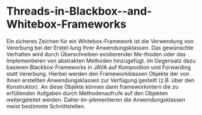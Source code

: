 # Threads-in-Blackbox--and-Whitebox-Frameworks
Ein sicheres Zeichen für ein Whitebox-Framework ist die Verwendung von Vererbung bei der Erstel-lung Ihrer Anwendungsklassen.
Das gewünschte Verhalten wird durch Überschreiben existierender Me-thoden oder das Implementieren von abstrakten Methoden hinzugefügt.
Im Gegensatz dazu basieren Blackbox-Frameworks in JAVA auf Komposition und Forwarding statt Vererbung.
Hierbei werden den Frameworkklassen Objekte der von Ihnen erstellten Anwendungsklassen zur Verfügung gestellt (z.B. über den Konstruktor).
An diese Objekte können dann frameworkintern die zu erfüllenden Aufgaben durch Methodenaufrufe auf den Objekten weitergeleitet werden.
Daher im-plementieren die Anwendungsklassen meist bestimmte Schnittstellen.
